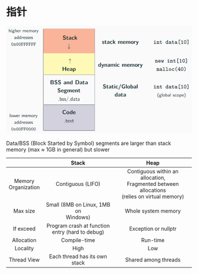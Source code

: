 # 指针

![输入图片说明](./imgs/2024-07/JmCGSfOJxRtoijsX.png)

Data/BSS (Block Started by Symbol) segments are larger than stack memory (max ≈ 1GB in general) but slower

|  | Stack | Heap |
| :---: | :---: | :---: |
| Memory <br> Organization | Contiguous (LIFO) | Contiguous within an allocation, <br> Fragmented between allocations <br> (relies on virtual memory) |
| Max size | Small (8MB on Linux, 1MB on <br> Windows) | Whole system memory |
| If exceed | Program crash at function <br> entry (hard to debug) | Exception or nullptr |
| Allocation | Compile-time | Run-time |
| Locality | High | Low |
| Thread View | Each thread has its own stack | Shared among threads |
<!--stackedit_data:
eyJoaXN0b3J5IjpbLTE2NDExNDE5MjUsMTY2Mjg3OTE0XX0=
-->
